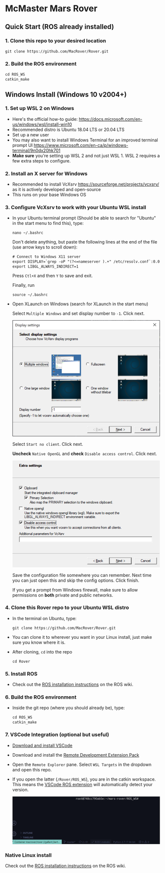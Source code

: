 # McMaster Mars Rover

## Quick Start (ROS already installed)

### 1. Clone this repo to your desired location

```
git clone https://github.com/MacRover/Rover.git
```

### 2. Build the ROS environment

```
cd ROS_WS
catkin_make
```

## Windows Install (Windows 10 v2004+)

### 1. Set up WSL 2 on Windows

- Here's the official how-to guide: https://docs.microsoft.com/en-us/windows/wsl/install-win10
- Recommended distro is Ubuntu 18.04 LTS or 20.04 LTS
- Set up a new user
- You may also want to install Windows Terminal for an improved terminal prompt UI https://www.microsoft.com/en-ca/p/windows-terminal/9n0dx20hk701
- **Make sure** you're setting up WSL 2 and not just WSL 1. WSL 2 requires a few extra steps to configure.

### 2. Install an X server for Windows

- Recommended to install VcXsrv https://sourceforge.net/projects/vcxsrv/ as it is actively developed and open-source
- This runs on your base Windows OS

### 3. Configure VcXsrv to work with your Ubuntu WSL install

- In your Ubuntu terminal prompt (Should be able to search for "Ubuntu" in the start menu to find this), type:

  ```
  nano ~/.bashrc
  ```

  Don't delete anything, but paste the following lines at the end of the file (use arrow keys to scroll down):

  ```
  # Connect to Windows X11 server
  export DISPLAY=`grep -oP "(?<=nameserver ).+" /etc/resolv.conf`:0.0
  export LIBGL_ALWAYS_INDIRECT=1
  ```

  Press `Ctl+X` and then `Y` to save and exit.

  Finally, run

  ```
  source ~/.bashrc
  ```

- Open XLaunch on Windows (search for XLaunch in the start menu)

  Select `Multiple Windows` and set display number to `-1`. Click next.

  ![xlaunch 1st prompt](https://raw.githubusercontent.com/MacRover/Rover/master/assets/images/xlaunch_prompt_1.png)

  Select `Start no client`. Click next.

  **Uncheck** `Native OpenGL` and **check** `Disable access control`. Click next.

  ![xlaunch prompt 2](https://raw.githubusercontent.com/MacRover/Rover/master/assets/images/xlaunch_prompt_2.png)

  Save the configuration file somewhere you can remember. Next time you can just open this and skip the config options. Click finish.

  If you get a prompt from Windows firewall, make sure to allow permissions on **both** private and public networks.

### 4. Clone this Rover repo to your Ubuntu WSL distro

- In the terminal on Ubuntu, type:
  ```
  git clone https://github.com/MacRover/Rover.git
  ```
- You can clone it to wherever you want in your Linux install, just make sure you know where it is.
- After cloning, `cd` into the repo

  ```
  cd Rover
  ```

### 5. Install ROS

- Check out the [ROS installation instructions](http://wiki.ros.org/melodic/Installation/Ubuntu) on the ROS wiki.

### 6. Build the ROS environment

- Inside the git repo (where you should already be), type:

  ```
  cd ROS_WS
  catkin_make
  ```

### 7. VSCode Integration (optional but useful)

- [Download and install VSCode](https://code.visualstudio.com/download)
- Download and install the [Remote Development Extension Pack](https://marketplace.visualstudio.com/items?itemName=ms-vscode-remote.vscode-remote-extensionpack)
- Open the `Remote Explorer` pane. Select `WSL Targets` in the dropdown and open this repo.

- If you open the latter (`/Rover/ROS_WS`), you are in the catkin workspace. This means the [VSCode ROS extension](https://marketplace.visualstudio.com/items?itemName=ms-iot.vscode-ros) will automatically detect your version.

  ![ros on vscode](https://raw.githubusercontent.com/MacRover/Rover/master/assets/images/vscode_ros_extension.png)

### Native Linux install

Check out the [ROS installation instructions](http://wiki.ros.org/melodic/Installation/Ubuntu) on the ROS wiki.
